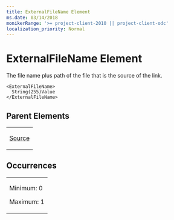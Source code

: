 ```yaml
---
title: ExternalFileName Element
ms.date: 03/14/2018
monikerRange: '>= project-client-2010 || project-client-odc'
localization_priority: Normal
---
```


# ExternalFileName Element




The file name plus path of the file that is the source of the link.

    <ExternalFileName>
      String(255)Value
    </ExternalFileName>

## Parent Elements

<table>
<colgroup>
<col style="width: 100%" />
</colgroup>
<tbody>
<tr class="odd">
<td><p><a href="source-element.md">Source</a></p></td>
</tr>
</tbody>
</table>

## Occurrences

<table>
<colgroup>
<col style="width: 100%" />
</colgroup>
<tbody>
<tr class="odd">
<td><p>Minimum: 0</p>
<p>Maximum: 1</p></td>
</tr>
</tbody>
</table>

